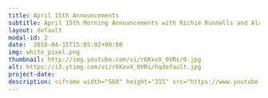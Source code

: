 ```yaml
---
title: April 15th Announcements
subtitle: April 15th Morning Announcements with Richie Runnells and Alayna Boer!
layout: default
modal-id: 2 
date:  2018-04-15T15:05:02+00:00
img: white_pixel.png
thumbnail: http://img.youtube.com/vi/r6KxvX_0VRs/0.jpg
alt: https://i3.ytimg.com/vi/r6KxvX_0VRs/hqdefault.jpg
project-date: 
description: <iframe width="560" height="315" src="https://www.youtube.com/embed/r6KxvX_0VRs" frameborder="0" allowfullscreen></iframe> 
---
```

